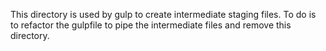 This directory is used by gulp to create intermediate staging files. 
To do is to refactor the gulpfile to pipe the intermediate files and remove
this directory.
